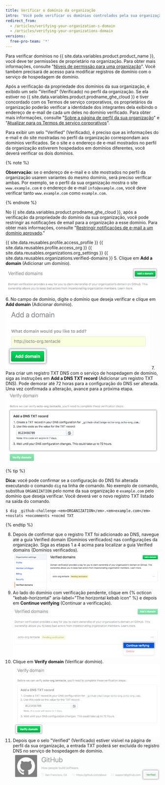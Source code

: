 ```yaml
---
title: Verificar o domínio da organização
intro: 'Você pode verificar os domínios controlados pela sua organização para confirmar a identidade dela no {{ site.data.variables.product.product_name }}.'
redirect_from:
  - /articles/verifying-your-organization-s-domain
  - /articles/verifying-your-organizations-domain
versions:
  free-pro-team: '*'
---
```


Para verificar domínios no {{ site.data.variables.product.product_name }}, você deve ter permissões de proprietário na organização. Para obter mais informações, consulte "[Níveis de permissão para uma organização](/articles/permission-levels-for-an-organization)". Você também precisará de acesso para modificar registros de domínio com o serviço de hospedagem de domínio.

Após a verificação da propriedade dos domínios da sua organização, é exibido um selo "Verified" (Verificado) no perfil da organização. Se ela estiver no {{ site.data.variables.product.prodname_ghe_cloud }} e tiver concordado com os Termos de serviço corporativos, os proprietários da organização poderão verificar a identidade dos integrantes dela exibindo o endereço de e-mail de cada um deles no domínio verificado. Para obter mais informações, consulte "[Sobre a página de perfil da sua organização](/articles/about-your-organization-s-profile/)" e "[Atualizar para os Termos de serviço corporativos](/articles/upgrading-to-the-corporate-terms-of-service)".

Para exibir um selo "Verified" (Verificado), é preciso que as informações do e-mail e do site mostradas no perfil da organização correspondam aos domínios verificados. Se o site e o endereço de e-mail mostrados no perfil da organização estiverem hospedados em domínios diferentes, você deverá verificar os dois domínios.

{% note %}

**Observação:** se o endereço de e-mail e o site mostrados no perfil da organização usarem variantes do mesmo domínio, será preciso verificar ambas. Por exemplo, se o perfil da sua organização mostra o site `www.example.com` e o endereço de e-mail `info@example.com`, você deve verificar tanto `www.example.com` como `example.com`.

{% endnote %}

No {{ site.data.variables.product.prodname_ghe_cloud }}, após a verificação da propriedade do domínio da sua organização, você pode restringir as notificações de email para a organização a esse domínio. Para obter mais informações, consulte "[Restringir notificações de e-mail a um domínio aprovado](/articles/restricting-email-notifications-to-an-approved-domain)."

{{ site.data.reusables.profile.access_profile }}
{{ site.data.reusables.profile.access_org }}
{{ site.data.reusables.organizations.org_settings }}
{{ site.data.reusables.organizations.verified-domains }}
5. Clique em **Add a domain** (Adicionar um domínio). ![Botão Add a domain (Adicionar um domínio)](/assets/images/help/organizations/add-a-domain-button.png)
6. No campo de domínio, digite o domínio que deseja verificar e clique em **Add domain** (Adicionar domínio). ![Campo Add a domain (Adicionar um domínio)](/assets/images/help/organizations/add-domain-field.png)
7. Para criar um registro TXT DNS com o serviço de hospedagem de domínio, siga as instruções em **Add a DNS TXT record** (Adicionar um registro TXT DNS). Pode demorar até 72 horas para a configuração do DNS ser alterada. Uma vez confirmada a alteração, avance para a próxima etapa. ![Instruções para criar um registro TXT DNS](/assets/images/help/organizations/create-dns-txt-record-instructions.png)

   {% tip %}

   **Dica:** você pode confirmar se a configuração do DNS foi alterada executando o comando `dig` na linha de comando. No exemplo de comando, substitua `ORGANIZATION` pelo nome da sua organização e `example.com` pelo domínio que deseja verificar. Você deverá ver o novo registro TXT listado na saída do comando.

   ```shell
   $ dig _github-challenge-<em>ORGANIZATION</em>.<em>example.com</em> +nostats +nocomments +nocmd TXT
   ```

   {% endtip %}

8. Depois de confirmar que o registro TXT foi adicionado ao DNS, navegue até a guia Verified domain (Domínios verificados) nas configurações da organização. Siga as etapas 1 a 4 acima para localizar a guia Verified domains (Domínios verificados). ![Página de configurações de domínios verificados com domínio pendente](/assets/images/help/organizations/pending-domain-verification.png)
9. Ao lado do domínio com verificação pendente, clique em {% octicon "kebab-horizontal" aria-label="The horizontal kebab icon" %} e depois em **Continue verifying** (Continuar a verificação). ![Botão do domínio Continue verifying (Continuar a verificação)](/assets/images/help/organizations/continue-verifying-domain.png)
10. Clique em **Verify domain** (Verificar domínio). ![Botão Verify domain (Verificar domínio)](/assets/images/help/organizations/verify-domain-final-button.png)
11. Depois que o selo "Verified" (Verificado) estiver visível na página de perfil da sua organização, a entrada TXT poderá ser excluída do registro DNS no serviço de hospedagem de domínio. ![Selo Verified (Verificado)](/assets/images/help/organizations/verified-badge.png)
